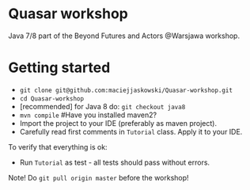 Quasar workshop
=======================

Java 7/8 part of the Beyond Futures and Actors @Warsjawa workshop.

Getting started
===============

* `git clone git@github.com:maciejjaskowski/Quasar-workshop.git`
* `cd Quasar-workshop`
* [recommended] for Java 8 do: `git checkout java8`
* `mvn compile` #Have you installed maven2?
* Import the project to your IDE (preferably as maven project).
* Carefully read first comments in `Tutorial` class. Apply it to your IDE.

To verify that everything is ok:
* Run `Tutorial` as test - all tests should pass without errors.

Note! Do `git pull origin master` before the workshop!
